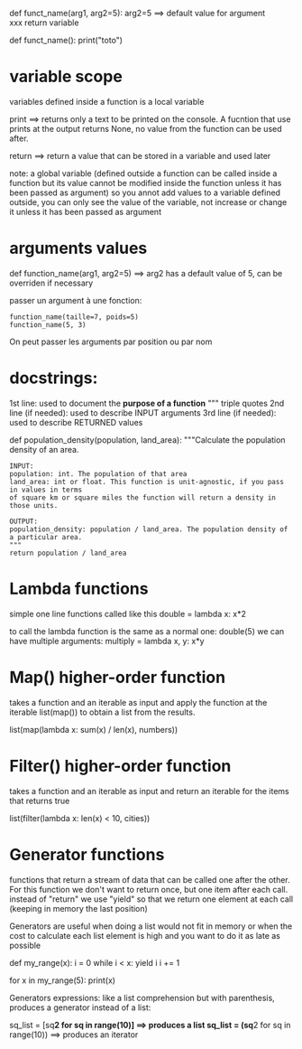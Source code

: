 
def funct_name(arg1, arg2=5):
    arg2=5 ==> default value for argument    
    xxx
    return variable

def funct_name():
    print("toto")


# variable scope

variables defined inside a function is a local variable

print ==> returns only a text to be printed on the console. A fucntion that use prints at the output returns None, no value from the function can be used after.

return ==> return a value that can be stored in a variable and used later

note: a global variable (defined outside a function can be called inside a function but its value cannot be modified inside the function unless it has been passed as argument)
so you annot add values to a variable defined outside, you can only see the value of the variable, not increase or change it unless it has been passed as argument

# arguments values

def function_name(arg1, arg2=5)  ==> arg2 has a default value of 5, can be overriden if necessary

passer un argument à une fonction:

    function_name(taille=7, poids=5)
    function_name(5, 3)

On peut passer les arguments par position ou par nom


# docstrings:

1st line: used to document the **purpose of a function** """ triple quotes
2nd line (if needed): used to describe INPUT arguments
3rd line (if needed): used to describe RETURNED values

def population_density(population, land_area):
    """Calculate the population density of an area.

    INPUT:
    population: int. The population of that area
    land_area: int or float. This function is unit-agnostic, if you pass in values in terms
    of square km or square miles the function will return a density in those units.

    OUTPUT: 
    population_density: population / land_area. The population density of a particular area.
    """
    return population / land_area

# Lambda functions

simple one line functions called like this
double = lambda x: x*2

to call the lambda function is the same as a normal one: double(5)
we can have multiple arguments: multiply = lambda x, y: x*y

# Map() higher-order function
takes a function and an iterable as input and apply the function at the iterable 
list(map()) to obtain a list from the results.

list(map(lambda x: sum(x) / len(x), numbers))

# Filter() higher-order function
takes a function and an iterable as input and return an iterable for the items that returns true

list(filter(lambda x: len(x) < 10, cities))

# Generator functions
functions that return a stream of data that can be called one after the other. For this function we don't want to return once, but one item after each call. 
instead of "return" we use "yield" so that we return one element at each call (keeping in memory the last position)

Generators are useful when doing a list would not fit in memory or when the cost to calculate each list element is high and you want to do it as late as possible

def my_range(x):
    i = 0
    while i < x:
        yield i
        i += 1

for x in my_range(5):
    print(x)


Generators expressions:
like a list comprehension but with parenthesis, produces a generator instead of a list:

sq_list = [sq**2 for sq in range(10)] ==> produces a list
sq_list = (sq**2 for sq in range(10)) ==> produces an iterator



